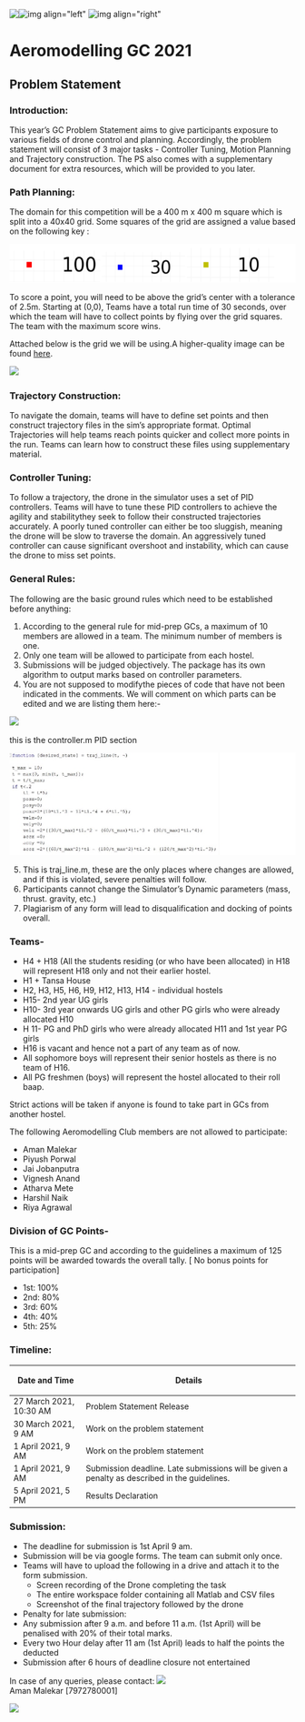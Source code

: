 ﻿![img align="left"](/bg_doc/Aspose.Words.8b9358e1-8bae-41b3-a854-82b21b7030e6.001.png) ![img align="right"](/bg_doc/Aspose.Words.8b9358e1-8bae-41b3-a854-82b21b7030e6.002.png)
<img align="left"  src="/bg_doc/Aspose.Words.8b9358e1-8bae-41b3-a854-82b21b7030e6.001.png">
# Aeromodelling GC 2021

## Problem Statement

### Introduction:

This year’s GC Problem Statement aims to give participants exposure to various fields of drone control and planning. Accordingly, the problem statement will consist of 3 major tasks - Controller Tuning, Motion Planning and Trajectory construction. The PS also comes with a supplementary document for extra resources, which will be provided to you later.

### Path Planning:

The domain for this competition will be a 400 m x 400 m square which is split into a 40x40 grid. Some squares of the grid are assigned a value based on the following key :

 ![](/bg_doc/Aspose.Words.8b9358e1-8bae-41b3-a854-82b21b7030e6.003.png)
 
To score a point, you will need to be above the grid’s center with a tolerance of 2.5m. Starting at (0,0), Teams have a total run time of 30 seconds, over which the team will have to collect points by flying over the grid squares. The team with the maximum score wins.

Attached below is the grid we will be using.A higher-quality image can be found [here](https://drive.google.com/file/d/11Hzk64UPHZFR-3z71hd3HYkumrHc5HY2/view?usp=sharing).

![](/bg_doc/Aspose.Words.8b9358e1-8bae-41b3-a854-82b21b7030e6.006.png)

### Trajectory Construction:

To navigate the domain, teams will have to define set points and then construct trajectory files in the sim’s appropriate format. Optimal Trajectories will help teams reach points quicker and collect more points in the run. Teams can learn how to construct these files using supplementary material.

### Controller Tuning:

To follow a trajectory, the drone in the simulator uses a set of PID controllers. Teams will have to tune these PID controllers to achieve the agility and stabilitythey seek to follow their constructed trajectories accurately. A poorly tuned controller can either be too sluggish, meaning the drone will be slow to traverse the domain. An aggressively tuned controller can cause significant overshoot and instability, which can cause the drone to miss set points.

### General Rules:

The following are the basic ground rules which need to be established before anything:

1) According to the general rule for mid-prep GCs, a maximum of 10 members are allowed in a team. The minimum number of members is one.
2) Only one team will be allowed to participate from each hostel.
3) Submissions will be judged objectively. The package has its own algorithm to output marks based on controller parameters.
4) You are not supposed to modifythe pieces of code that have not been indicated in the comments. We will comment on which parts can be edited and we are listing them here:-

![](/bg_doc/Aspose.Words.8b9358e1-8bae-41b3-a854-82b21b7030e6.008.png)

this is the controller.m PID section

![](/bg_doc/Aspose.Words.8b9358e1-8bae-41b3-a854-82b21b7030e6.009.jpeg)

5) This is traj\_line.m, these are the only places where changes are allowed, and if this is violated, severe penalties will follow.
6) Participants cannot change the Simulator’s Dynamic parameters (mass, thrust. gravity, etc.)
7) Plagiarism of any form will lead to disqualification and docking of points overall.

### Teams-

- H4 + H18 (All the students residing (or who have been allocated) in H18 will represent H18 only and not their earlier hostel.
- H1 + Tansa House
- H2, H3, H5, H6, H9, H12, H13, H14 - individual hostels
- H15- 2nd year UG girls
- H10- 3rd year onwards UG girls and other PG girls who were already allocated H10
- H 11- PG and PhD girls who were already allocated H11 and 1st year PG girls
- H16 is vacant and hence not a part of any team as of now.
- All sophomore boys will represent their senior hostels as there is no team of H16.
- All PG freshmen (boys) will represent the hostel allocated to their roll baap.

Strict actions will be taken if anyone is found to take part in GCs from another hostel.

The following Aeromodelling Club members are not allowed to participate:
- Aman Malekar
- Piyush Porwal
- Jai Jobanputra
- Vignesh Anand
- Atharva Mete
- Harshil Naik
- Riya Agrawal

### Division of GC Points-

This is a mid-prep GC and according to the guidelines a maximum of 125 points will be awarded towards the overall tally. [ No bonus points for participation]

- 1st: 100%
- 2nd: 80%
- 3rd: 60%
- 4th: 40%
- 5th: 25%

### Timeline:



|<p>Date and Time</p>|<p>Details</p>|
| - | - |
|27 March 2021, 10:30 AM|Problem Statement Release|
|30 March 2021, 9 AM|Work on the problem statement|
|1 April 2021, 9 AM|Work on the problem statement|
|1 April 2021, 9 AM|Submission deadline. Late submissions will be given a penalty as described in the guidelines.|
|5 April 2021, 5 PM|Results Declaration|

### Submission:

- The deadline for submission is 1st April 9 am.
- Submission will be via google forms. The team can submit only once.
- Teams will have to upload the following in a drive and attach it to the form submission.
  - Screen recording of the Drone completing the task
  - The entire workspace folder containing all Matlab and CSV files
  - Screenshot of the final trajectory followed by the drone
- Penalty for late submission:
- Any submission after 9 a.m. and before 11 a.m. (1st April) will be penalised with 20% of their total marks.
- Every two Hour delay after 11 am (1st April) leads to half the points the deducted
- Submission after 6 hours of deadline closure not entertained

In case of any queries, please contact: ![](/bg_doc/Aspose.Words.8b9358e1-8bae-41b3-a854-82b21b7030e6.010.png)</br>
Aman Malekar [7972780001]

![](/bg_doc/Aspose.Words.8b9358e1-8bae-41b3-a854-82b21b7030e6.011.png)
